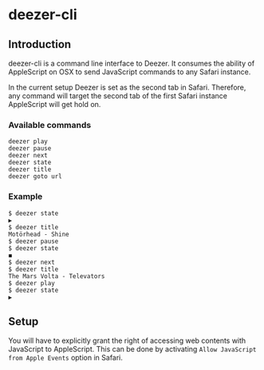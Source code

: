 # deezer-cli

## Introduction

deezer-cli is a command line interface to Deezer. It consumes the ability of AppleScript on OSX to send JavaScript commands to any Safari instance.

In the current setup Deezer is set as the second tab in Safari. Therefore, any command will target the second tab of the first Safari instance AppleScript will get hold on.

### Available commands

```
deezer play
deezer pause
deezer next
deezer state
deezer title
deezer goto url
```

### Example

```
$ deezer state
▶
$ deezer title
Motörhead - Shine
$ deezer pause
$ deezer state
◼
$ deezer next
$ deezer title
The Mars Volta - Televators
$ deezer play
$ deezer state
▶
```
## Setup
You will have to explicitly grant the right of accessing web contents with JavaScript to AppleScript. This can be done by activating `Allow JavaScript from Apple Events` option in Safari.
